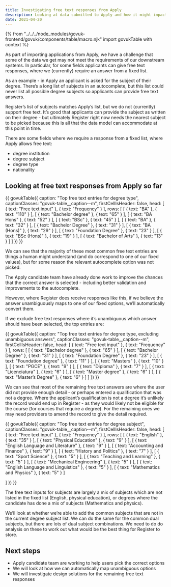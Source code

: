 ```yaml
---
title: Investigating free text responses from Apply
description: Looking at data submitted to Apply and how it might impact Register
date: 2021-04-20
---
```

{% from "../../../node_modules/govuk-frontend/govuk/components/table/macro.njk" import govukTable with context %}

As part of importing applications from Apply, we have a challenge that some of the data we get may not meet the requirements of our downstream systems. In particular, for some fields applicants can give free text responses, where we (currently) require an answer from a fixed list.

As an example - in Apply an applicant is asked for the subject of their degree. There’s a long list of subjects in an autocomplete, but this list could never list all possible degree subjects so applicants can provide free text answers.

Register’s list of subjects matches Apply’s list, but we do not (currently) support free text. It’s good that applicants can provide the subject as written on their degree - but ultimately Register right now needs the nearest subject to be picked because this is all that the data model can accommodate at this point in time.

There are some fields where we require a response from a fixed list, where Apply allows free text:

* degree institution
* degree subject
* degree type
* nationality

## Looking at free text responses from Apply so far

{{ govukTable({
  caption: "Top free text entries for degree type",
  captionClasses: "govuk-table__caption--m",
  firstCellIsHeader: false,
  head: [
    {
      text: "Free text input"
    },
    {
      text: "Frequency"
    }
  ],
  rows: [
    [
      {
        text: "BA"
      },
      {
        text: "110"
      }
    ],
    [
      {
        text: "Bachelor degree"
      },
      {
        text: "65"
      }
    ],
    [
      {
        text: "BA Hons"
      },
      {
        text: "52"
      }
    ],
    [
      {
        text: "BSc"
      },
      {
        text: "45"
      }
    ],
    [
      {
        text: "BA"
      },
      {
        text: "32"
      }
    ],
    [
      {
        text: "Bachelor Degree"
      },
      {
        text: "31"
      }
    ],
    [
      {
        text: "BA (Hons)"
      },
      {
        text: "29"
      }
    ],
    [
      {
        text: "Foundation Degree"
      },
      {
        text: "23"
      }
    ],
    [
      {
        text: "BSc (Hons)"
      },
      {
        text: "19"
      }
    ],
    [
      {
        text: "Bachelor of Arts"
      },
      {
        text: "13"
      }
    ]
  ]
}) }}

We can see that the majority of these most common free text entries are things a human might understand (and do correspond to one of our fixed values), but for some reason the relevant autocomplete option was not picked.

The Apply candidate team have already done work to improve the chances that the correct answer is selected - including better validation and improvements to the autocomplete.

However, where Register does receive responses like this, if we believe the answer unambiguously maps to one of our fixed options, we’ll automatically convert them.

If we exclude free text responses where it’s unambiguous which answer should have been selected, the top entries are:

{{ govukTable({
  caption: "Top free text entries for degree type, excluding unambiguous answers",
  captionClasses: "govuk-table__caption--m",
  firstCellIsHeader: false,
  head: [
    {
      text: "Free text input"
    },
    {
      text: "Frequency"
    }
  ],
  rows: [
    [
      {
        text: "Bachelor degree"
      },
      {
        text: "65"
      }
    ],
    [
      {
        text: "Bachelor Degree"
      },
      {
        text: "31"
      }
    ],
    [
      {
        text: "Foundation Degree"
      },
      {
        text: "23"
      }
    ],
    [
      {
        text: "Foundation degree"
      },
      {
        text: "11"
      }
    ],
    [
      {
        text: "Masters"
      },
      {
        text: "10"
      }
    ],
    [
      {
        text: "PGCE"
      },
      {
        text: "9"
      }
    ],
    [
      {
        text: "Diploma"
      },
      {
        text: "7"
      }
    ],
    [
      {
        text: "Licenciatura"
      },
      {
        text: "6"
      }
    ],
    [
      {
        text: "Master degree"
      },
      {
        text: "6"
      }
    ],
    [
      {
        text: "Master’s Degree"
      },
      {
        text: "6"
      }
    ]
  ]
}) }}

We can see that most of the remaining free text answers are where the user did not provide enough detail - or perhaps entered a qualification that was not a degree. Where the applicant’s qualification is not a degree it’s unlikely the record would end up in Register - as they would likely not be eligible for the course (for courses that require a degree). For the remaining ones we may need providers to amend the record to give the detail required.

{{ govukTable({
  caption: "Top free text entries for degree subject",
  captionClasses: "govuk-table__caption--m",
  firstCellIsHeader: false,
  head: [
    {
      text: "Free text input"
    },
    {
      text: "Frequency"
    }
  ],
  rows: [
    [
      {
        text: "English"
      },
      {
        text: "35"
      }
    ],
    [
      {
        text: "Physical Education"
      },
      {
        text: "9"
      }
    ],
    [
      {
        text: "English Language and Literature"
      },
      {
        text: "9"
      }
    ],
    [
      {
        text: "Accounting and Finance"
      },
      {
        text: "9"
      }
    ],
    [
      {
        text: "History and Politics"
      },
      {
        text: "7"
      }
    ],
    [
      {
        text: "Sport Science"
      },
      {
        text: "5"
      }
    ],
    [
      {
        text: "Teaching and Learning"
      },
      {
        text: "5"
      }
    ],
    [
      {
        text: "Mechanical Engineering"
      },
      {
        text: "5"
      }
    ],
    [
      {
        text: "English Language and Linguistics"
      },
      {
        text: "5"
      }
    ],
    [
      {
        text: "Mathematics and Physics"
      },
      {
        text: "5"
      }
    ]

  ]
}) }}

The free text inputs for subjects are largely a mix of subjects which are not listed in the fixed list (English, physical education), or degrees where the candidate has done a mix of subjects (Mathematics and physics).

We’ll look at whether we’re able to add the common subjects that are not in the current degree subject list. We can do the same for the common dual subjects, but there are lots of dual subject combinations. We need to do do analysis on these to work out what would be the best thing for Register to store.

## Next steps

* Apply candidate team are working to help users pick the correct options
* We will look at how we can automatically map unambiguous options
* We will investigate design solutions for the remaining free text responses
